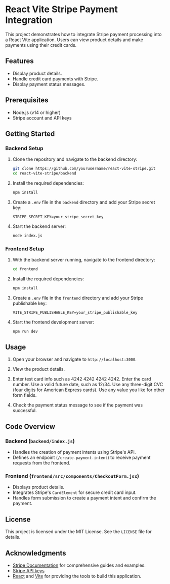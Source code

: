 # React Vite Stripe Payment Integration

This project demonstrates how to integrate Stripe payment processing into a React Vite application. Users can view product details and make payments using their credit cards.

## Features

- Display product details.
- Handle credit card payments with Stripe.
- Display payment status messages.

## Prerequisites

- Node.js (v14 or higher)
- Stripe account and API keys

## Getting Started

### Backend Setup

1. Clone the repository and navigate to the backend directory:
    ```bash
    git clone https://github.com/yourusername/react-vite-stripe.git
    cd react-vite-stripe/backend
    ```

2. Install the required dependencies:
    ```bash
    npm install
    ```

3. Create a `.env` file in the `backend` directory and add your Stripe secret key:
    ```
    STRIPE_SECRET_KEY=your_stripe_secret_key
    ```

4. Start the backend server:
    ```bash
    node index.js
    ```

### Frontend Setup

1. With the backend server running, navigate to the frontend directory:
    ```bash
    cd frontend
    ```

2. Install the required dependencies:
    ```bash
    npm install
    ```

3. Create a `.env` file in the `frontend` directory and add your Stripe publishable key:
    ```
    VITE_STRIPE_PUBLISHABLE_KEY=your_stripe_publishable_key
    ```
    
4. Start the frontend development server:
    ```bash
    npm run dev
    ```

## Usage

1. Open your browser and navigate to `http://localhost:3000`.
2. View the product details.
3. Enter test card info such as 4242 4242 4242 4242. Enter the card number.
    Use a valid future date, such as 12/34.
    Use any three-digit CVC (four digits for American Express cards).
    Use any value you like for other form fields.

4. Check the payment status message to see if the payment was successful.

## Code Overview

### Backend (`backend/index.js`)

- Handles the creation of payment intents using Stripe's API.
- Defines an endpoint (`/create-payment-intent`) to receive payment requests from the frontend.

### Frontend (`frontend/src/components/CheckoutForm.jsx`)

- Displays product details.
- Integrates Stripe's `CardElement` for secure credit card input.
- Handles form submission to create a payment intent and confirm the payment.

## License

This project is licensed under the MIT License. See the `LICENSE` file for details.

## Acknowledgments

- [Stripe Documentation](https://stripe.com/docs) for comprehensive guides and examples.
- [Stripe API keys](https://docs.stripe.com/keys)
- [React](https://reactjs.org/) and [Vite](https://vitejs.dev/) for providing the tools to build this application.

